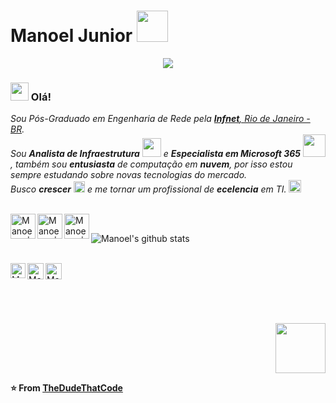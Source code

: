# Manoel Junior <img src ="https://media.giphy.com/media/iFmXcljNHXHXm3tONG/giphy.gif" width="50px">

<div align="center"><img src="https://drive.google.com/uc?export=view&id=1oEtu4b8vS0_eiB5HkA5zxUJqJqW67dMx"></div>

### <img src="https://github.com/TheDudeThatCode/TheDudeThatCode/blob/master/Assets/Hi.gif" width="29px"> Olá!&nbsp;
<p>
  <em>
    Sou Pós-Graduado em Engenharia de Rede pela <a href="https://www.infnet.edu.br/infnet/"> <b>Infnet</b>, Rio de Janeiro - BR</a>. <br>
    Sou <b>Analista de Infraestrutura</b> <img src="https://github.com/TheDudeThatCode/TheDudeThatCode/blob/master/Assets/Developer.gif" width="30px"> e <b>Especialista em Microsoft 365</b>&nbsp;<img src="https://github.com/TheDudeThatCode/TheDudeThatCode/blob/master/Assets/Designer.gif" width="36px">, também sou <b>entusiasta</b>
    de computação em <b>nuvem</b>, por isso estou sempre estudando sobre novas tecnologias do mercado. <br>
     Busco <b>crescer</b> <img src="https://github.com/TheDudeThatCode/TheDudeThatCode/blob/master/Assets/Rocket.gif" width="18px"> e me tornar um profissional de 
    <b>ecelencia</b> em TI. <img src="https://github.com/TheDudeThatCode/TheDudeThatCode/blob/master/Assets/Medal.gif" width="20px">
  </em>  
</p>
<br>
  <a href="https://www.linkedin.com/in/mgsj2006">
    <img align="left" alt="Manoel Jr | Linkedin" width="40px" src="https://drive.google.com/uc?export=view&id=1OZBBrAUS6sMM1OvJYtY2Dh5KuyUKWgWD" />
  </a>
  <a href="https://manoti.com.br">
    <img align="left" alt="Manoel Jr | Enterprise" width="40px" src="https://drive.google.com/uc?export=view&id=1DSEA30JURw9SbqjiveADO6wj7o4u9EXD" />
   </a>
  <a href="mailto:mgsj2006@gmail.com">
    <img align="left" alt="Manoel Jr | MCSA" width="40px" src="https://drive.google.com/uc?export=view&id=1q-1CSdyZcnqVKtkMW554Nc3ACWpgKT7I" />
  </a>

<br>


![Manoel's github stats](https://github-readme-stats.vercel.app/api?username=mgsj2006&show_icons=true&hide_border=true)

<br>

  <a href="https://www.linkedin.com/in/mgsj2006">
    <img align="left" alt="Manoel Jr | Linkedin" width="24px" src="https://github.com/TheDudeThatCode/TheDudeThatCode/blob/master/Assets/Linkedin.svg" />
  </a>
  <a href="https://manoti.com.br">
    <img align="left" alt="Manoel Jr | Site" width="26px" src="https://drive.google.com/uc?export=view&id=1GQlIVzvrZua3j_CvN20Hh5O6IAU3yk1i" />
   </a>
  <a href="mailto:mgsj2006@gmail.com">
    <img align="left" alt="Manoel Jr | Email" width="26px" src="https://drive.google.com/uc?export=view&id=1dLnPlaznpB4zhFwV-USAPehvNF2hhk1O" />
  </a>

<br><br><br><br>
</p>
<div align="right"><img src="https://media.giphy.com/media/13V60VgE2ED7oc/giphy.gif" width="80px"></div>


**⭐️ From [TheDudeThatCode](https://github.com/TheDudeThatCode)**
